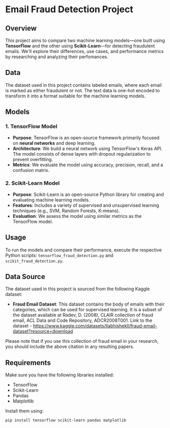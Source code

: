 # Email Fraud Detection Project

## Overview
This project aims to compare two machine learning models—one built using **TensorFlow** and the other using **Scikit-Learn**—for detecting fraudulent emails. We'll explore their differences, use cases, and performance metrics by researching and analyzing their perfomances.

## Data
The dataset used in this project contains labeled emails, where each email is marked as either fraudulent or not. The text data is one-hot encoded to transform it into a format suitable for the machine learning models.

## Models

### 1. TensorFlow Model
- **Purpose**: TensorFlow is an open-source framework primarily focused on **neural networks** and deep learning.
- **Architecture**: We build a neural network using TensorFlow's Keras API. The model consists of dense layers with dropout regularization to prevent overfitting.
- **Metrics**: We evaluate the model using accuracy, precision, recall, and a confusion matrix.

### 2. Scikit-Learn Model
- **Purpose**: Scikit-Learn is an open-source Python library for creating and evaluating machine learning models.
- **Features**: Includes a variety of supervised and unsupervised learning techniques (e.g., SVM, Random Forests, K-means).
- **Evaluation**: We assess the model using similar metrics as the TensorFlow model.

## Usage
To run the models and compare their performance, execute the respective Python scripts: `tensorflow_fraud_detection.py` and `scikit_fraud_detection.py`.

## Data Source

The dataset used in this project is sourced from the following Kaggle dataset:

- **Fraud Email Dataset**: This dataset contains the body of emails with their categories, which can be used for supervised learning. It is a subset of the dataset available at Radev, D. (2008), CLAIR collection of fraud email, ACL Data and Code Repository, ADCR2008T001.
Link to the dataset - https://www.kaggle.com/datasets/llabhishekll/fraud-email-dataset?resource=download

Please note that if you use this collection of fraud email in your research, you should include the above citation in any resulting papers.


## Requirements
Make sure you have the following libraries installed:
- TensorFlow
- Scikit-Learn
- Pandas
- Matplotlib

Install them using:
```sh
pip install tensorflow scikit-learn pandas matplotlib
```